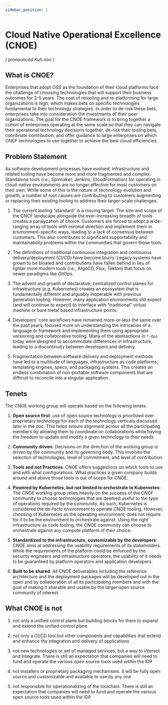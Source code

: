 ```yaml
---
sidebar_position: 1
---
```


# Cloud Native Operational Excellence (CNOE)

_( pronounced Kuh.noo )_

## What is CNOE?

Enterprises that adopt OSS as the foundation of their cloud platforms face the challenge of choosing technologies that will support their business outcomes for 3-5 years. The cost of retooling and re-platforming for large organizations is high, which makes bets on specific technologies fundamental to their technology strategies. In order to de-risk these bets, enterprises take into consideration the investments of their peer organizations. The goal for the CNOE framework is to bring together a cohort of enterprises operating at the same scale so that they can navigate their operational technology decisions together, de-risk their tooling bets, coordinate contribution, and offer guidance to large enterprises on which CNCF technologies to use together to achieve the best cloud efficiencies.

## Problem Statement

As software development processes have evolved, infrastructure and related tooling have become more and more fragmented and complex. Standalone tools (i.e., Spinnaker, Jenkins, CloudFormation) for operating in cloud-native environments are no longer effective for most customers on their own. While some of this is the nature of technology evolution and growth, a number of root causes are contributing to customers augmenting or replacing their existing tooling to address their larger-scale challenges.

1. The current tooling “standard” is a moving target. The size and scope of the CNCF landscape alongside the ever-increasing breadth of tools creates a paralyzation of choice. Customers are forced to adopt a wide-ranging array of tools with minimal direction and implement them in environment-specific ways, leading to a lack of consensus between customers. This also contributes to significant supportability and maintainability problems within the communities that govern those tools.

1. The definitions of traditional continuous integration and continuous delivery/deployment (CI/CD) have become blurry. Legacy systems have grown to be bloated and contributions have fallen behind in lieu of lighter more modern tools (i.e., ArgoCD, Flux, Tekton) that focus on newer paradigms like GitOps.

1. The advent and growth of declarative, centralized control planes for infrastructure (e.g. Kubernetes) creates an ecosystem that is fundamentally different and arguably inoperable with previous generation tooling. However, many application environments still expect (and will continue to expect) to interface with “traditional” virtual machine or bare metal based infrastructure points.

1. Developers’ core workflows have remained more-or-less the same over the past years, focused more on understanding the intricacies of a language or framework and implementing them using appropriate versioning and collaborative tooling. Many of the abstractions in `*-Ops` today were designed to accommodate differences in infrastructure, leading to a discontinuity between developers and delivery.

1. Fragmentation between software delivery and deployment methods have led to a multitude of languages, infrastructure as code platforms, templating engines, specs, and packaging systems. This creates an endless combination of non-portable software components that are difficult to reconcile into a singular application.

## Tenets 

The CNOE working group will operate based on the following tenets.

1. **Open source first**: use of open source technology is prioritized over proprietary technology for each of the technology verticals discussed later in the doc. This helps ensure alignment across all the participating members by allowing them to coordinate on collaborations while having the freedom to update and modify a given technology to their needs

1. **Community driven**: Decisions on the direction of the working group is driven by the community and its governing body. This involves the selection of technologies, level of commitment, and level of contribution.

1. **Tools and not Practices**: CNOE offers suggestions on which tools to use and with what configurations. What practices a given company builds around and above those tools is out of scope for CNOE.

1. **Powered by Kubernetes, but not limited to orchestrate to Kubernetes**: The CNOE working group relies heavily on the success of the CNCF community to choose technologies that are deemed useful to the type of operations required by the community. As such, Kubernetes is considered the de-facto environment to operate CNOE tooling. However, choosing of Kubernetes as the operating environment, does not require for it to be the environment to orchestrate against. Using the right infrastructure as code tooling, the CNOE community can choose to orchestrate against any compute platform of their choice. 

1. **Standardized to the infrastructure, customizable by the developers**: CNOE aims at addressing the usability requirements of its stakeholders. While the requirements of the platform could be enforced by the security engineers and infrastructure operators, the usability of it needs to be guaranteed by platform operators and application developers.

1. **Built to be shared**: All CNOE deliverables including the reference architecture and the deployment packages will be developed out in the open and by collaboration of all its participating members and with the goal of making it sharable and usable by the larger open source community of interest.

## What CNOE is not

1. not only a unified control plane but building blocks for them to expand and extend the unified control plane

1. not only a CI/CD tool but other components and capabilities that extend and enhance the integration and delivery of applications

1. not new technologies or set of managed services, but a way to interact and integrate. There is still an expectation that companies will need to fund and operate the various open source tools used within the IDP

1. not installers or proprietary packaging mechanisms. it will be fully open source and customizable and available to use by any one

1. not responsible for operationalizing of the toolchain. There is still an expectation that companies will need to fund and operate the various open source tools used within the IDP
